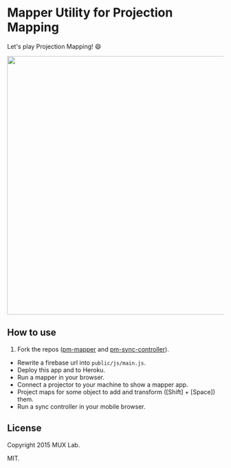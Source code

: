 # Mapper Utility for Projection Mapping

Let's play Projection Mapping! :smile:

<img src="https://dl.dropboxusercontent.com/u/13087773/muxlab/syncmap-compressor.gif" width="600">

## How to use

1. Fork the repos ([pm-mapper](https://github.com/muxlab/pm-mapper) and [pm-sync-controller](https://github.com/muxlab/pm-sync-controller)).
* Rewrite a firebase url into `public/js/main.js`.
* Deploy this app and to Heroku.
* Run a mapper in your browser.
* Connect a projector to your machine to show a mapper app.
* Project maps for some object to add and transform ([Shift] + [Space]) them.
* Run a sync controller in your mobile browser.

## License
Copyright 2015 MUX Lab.

MIT.
